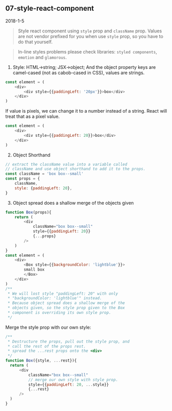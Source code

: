 ## 07-style-react-component
2018-1-5

> Style react component using `style` prop and `className` prop. Values are not vendor prefixed for you when use `style` prop, so you have to do that yourself.

> In-line styles problems please check libraries: `styled components`, `emotion` and `glamorous`.

1. Style: HTML->string; JSX->object; And the object property keys are camel-cased (not as cabob-cased in CSS), values are strings.
```javascript
const element = (
    <div>
        <div style={{paddingLeft: '20px'}}>box</div>
    </div>
)
```
If value is pixels, we can change it to a number instead of a string. React will treat that as a pixel value.
```javascript
const element = (
    <div>
        <div style={{paddingLeft: 20}}>box</div>
    </div>
)
```

2. Object Shorthand
```javascript
// extract the className value into a variable called
// className and use object shorthand to add it to the props.
const className = 'box box--small'
const props = {
    className,
    style: {paddingLeft: 20},
}
```

3. Object spread does a shallow merge of the objects given
```javascript
function Box(props){
    return (
        <div
            className="box box--small"
            style={{paddingLeft: 20}}
            {...props}
        />
    )
}
const element = (
    <div>
        <Box style={{backgroundColor: 'lightblue'}}>
        small box
        </Box>
    </div>
)
/**
 * We will lost style "paddingLeft: 20" with only
 * "backgroundColor: 'lightblue'" instead.
 * Because object spread does a shallow merge of the
 * objects given, so the style prop given to the Box
 * component is overriding its own style prop.
 */
```
Merge the style prop with our own style:

  ```javascript
  /**
   * Destructure the props, pull out the style prop, and
   * call the rest of the props rest.
   * spread the ...rest props onto the <div>
   */
  function Box({style, ...rest}){
    return (
        <div
            className="box box--small"
            // merge our own style with style prop.
            style={{paddingLeft: 20, ...style}}
            {...rest}
        />
    )
  }
  ```
